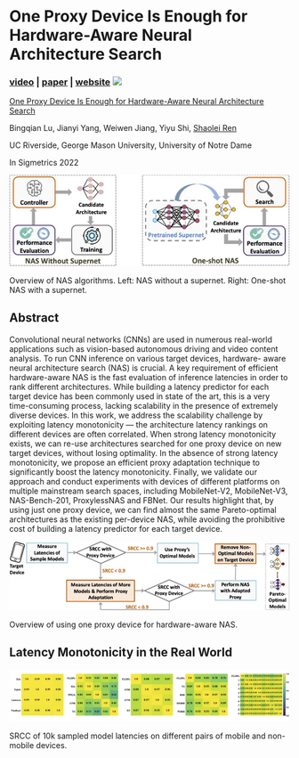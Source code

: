 # One Proxy Device Is Enough for Hardware-Aware Neural Architecture Search

### [video](https://youtu.be) | [paper](https://arxiv.org) | [website](https://ren-research.github.io/OneProxy/) [![](https://colab.research.google.com/assets/colab-badge.svg)](https://colab.research.google.com/github/Ren-Research/OneProxy/blob/main/example.ipynb)

[One Proxy Device Is Enough for Hardware-Aware Neural Architecture Search](https://arxiv.org/)

Bingqian Lu, Jianyi Yang, Weiwen Jiang, Yiyu Shi, [Shaolei Ren](https://intra.ece.ucr.edu/~sren/)

UC Riverside, George Mason University, University of Notre Dame

In Sigmetrics 2022

![framework](./images/sota.jpg)

Overview of NAS algorithms. Left: NAS without a supernet. Right: One-shot NAS with a supernet.


## Abstract

Convolutional neural networks (CNNs) are used in numerous real-world applications such as vision-based autonomous driving and video content analysis. To run CNN inference on various target devices, hardware- aware neural architecture search (NAS) is crucial. A key requirement of efficient hardware-aware NAS is the fast evaluation of inference latencies in order to rank different architectures. While building a latency predictor for each target device has been commonly used in state of the art, this is a very time-consuming process, lacking scalability in the presence of extremely diverse devices. In this work, we address the scalability challenge by exploiting latency monotonicity — the architecture latency rankings on different devices are often correlated. When strong latency monotonicity exists, we can re-use architectures searched for one proxy device on new target devices, without losing optimality. In the absence of strong latency monotonicity, we propose an efficient proxy adaptation technique to significantly boost the latency monotonicity. Finally, we validate our approach and conduct experiments with devices of different platforms on multiple mainstream search spaces, including MobileNet-V2, MobileNet-V3, NAS-Bench-201, ProxylessNAS and FBNet. Our results highlight that, by using just one proxy device, we can find almost the same Pareto-optimal architectures as the existing per-device NAS, while avoiding the prohibitive cost of building a latency predictor for each target device.

![flowchart](./images/flowchart.jpg)

Overview of using one proxy device for hardware-aware NAS.

## Latency Monotonicity in the Real World

![heatmap](./images/heatmap1.jpg)

SRCC of 10k sampled model latencies on different pairs of mobile and non-mobile devices.


